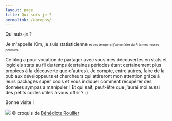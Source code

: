 ```yaml
---
layout: page
title: Qui suis-je ?
permalink: /apropos/
---
```

<span class="post-title">Qui suis-je ? </span>

<p>Je m'appelle Kim, je suis statisticienne <FONT size="1">et ces temps-ci j'aime faire du R à mes heures perdues</FONT>.</p>
<p>Ce blog a pour vocation de partager avec vous mes découvertes en stats et logiciels stats au fil du temps (certaines périodes étant certainement plus propices à la découverte que d'autres). Je compte, entre autres, faire de la pub aux développeurs et chercheurs qui attireront mon attention grâce à leurs packages super cools et vous indiquer comment récupérer des données sympas à manipuler ! Et qui sait, peut-être que j'aurai moi aussi des petits codes utiles à vous offrir ? :)</p>
<p>Bonne visite !</p>



![](https://antuki.github.io/images/dessin_kim.png)
© croquis de [Bénédicte Roullier](https://twitter.com/roullierb)
